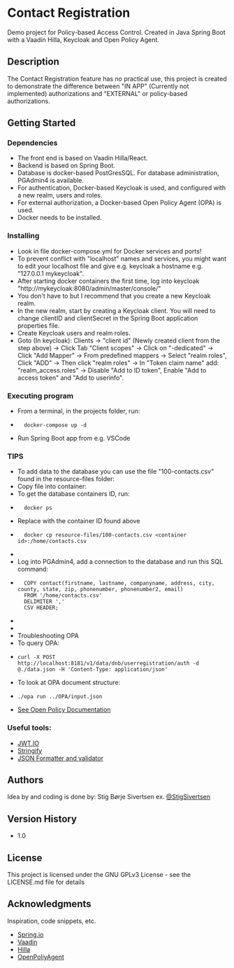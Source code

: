 # Contact Registration
Demo project for Policy-based Access Control. Created in Java Spring Boot with a Vaadin Hilla, Keycloak and Open Policy Agent.

## Description

The Contact Registration feature has no practical use, this project is created to demonstrate the difference between "IN APP" (Currently not implemented) authorizations and "EXTERNAL" or policy-based authorizations.

## Getting Started

### Dependencies

* The front end is based on Vaadin Hilla/React.
* Backend is based on Spring Boot.
* Database is docker-based PostGresSQL. For database administration, PGAdmin4 is available.
* For authentication, Docker-based Keycloak is used, and configured with a new realm, users and roles.
* For external authorization, a Docker-based Open Policy Agent (OPA) is used.
* Docker needs to be installed.

### Installing

* Look in file docker-compose.yml for Docker services and ports!
* To prevent conflict with "localhost" names and services, you might want to edit your localhost file and give e.g. keycloak a hostname e.g. "127.0.0.1 mykeycloak".
* After starting docker containers the first time, log into keycloak "http://mykeycloak:8080/admin/master/console/"
* You don't have to but I recommend that you create a new Keycloak realm.
* In the new realm, start by creating a Keycloak client. You will need to change clientID and clientSecret in the Spring Boot application properties file.
* Create Keycloak users and realm roles.
* Goto (In keycloak): Clients -> "client id" (Newly created client from the step above) -> Click Tab "Client scopes" -> Click on "<client id>-dedicated" -> Click "Add Mapper" -> From predefined mappers -> Select "realm roles", Click "ADD" -> Then click "realm roles" -> In "Token claim name" add: "realm_access\.roles" -> Disable "Add to ID token", Enable "Add to access token" and "Add to userinfo".

### Executing program

* From a terminal, in the projects folder, run:
* ```
    docker-compose up -d
  ```
* Run Spring Boot app from e.g. VSCode

### TIPS
* To add data to the database you can use the file "100-contacts.csv" found in the resource-files folder:
* Copy file into container:
* To get the database containers ID, run:
* ```
    docker ps
  ```
* Replace <container id> with the container ID found above
* ```
    docker cp resource-files/100-contacts.csv <container id>:/home/contacts.csv
  ```
*
* Log into PGAdmin4, add a connection to the database and run this SQL command:
* ```
    COPY contact(firstname, lastname, companyname, address, city, county, state, zip, phonenumber, phonenumber2, email)
    FROM '/home/contacts.csv'
    DELIMITER ','
    CSV HEADER;
  ```
*
*
* Troubleshooting OPA
* To query OPA:
* ```
  curl -X POST http://localhost:8181/v1/data/dnb/userregistration/auth -d @./data.json -H 'Content-Type: application/json'
  ```
* To look at OPA document structure:
* ```
  ./opa run ../OPA/input.json
  ```
* [See Open Policy Documentation](https://www.openpolicyagent.org/docs/latest/#3-try-opa-run-interactive)

### Useful tools:
* [JWT.IO](https://jwt.io/)
* [Stringify](https://jsonformatter.org/json-stringify-online)
* [JSON Formatter and validator](https://jsonformatter.curiousconcept.com/#)

## Authors

Idea by and coding is done by:
Stig Børje Sivertsen
ex. [@StigSivertsen](https://twitter.com/stigsivertsen)

## Version History

* 1.0

## License

This project is licensed under the GNU GPLv3 License - see the LICENSE.md file for details

## Acknowledgments

Inspiration, code snippets, etc.
* [Spring.io](https://spring.io/)
* [Vaadin](https://vaadin.com/)
* [Hilla](https://hilla.dev/)
* [OpenPoliyAgent](https://www.openpolicyagent.org/)